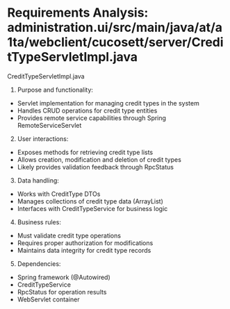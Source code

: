 # Requirements Analysis: administration.ui/src/main/java/at/a1ta/webclient/cucosett/server/CreditTypeServletImpl.java

CreditTypeServletImpl.java
1. Purpose and functionality:
- Servlet implementation for managing credit types in the system
- Handles CRUD operations for credit type entities
- Provides remote service capabilities through Spring RemoteServiceServlet

2. User interactions:
- Exposes methods for retrieving credit type lists
- Allows creation, modification and deletion of credit types
- Likely provides validation feedback through RpcStatus

3. Data handling:
- Works with CreditType DTOs
- Manages collections of credit type data (ArrayList)
- Interfaces with CreditTypeService for business logic

4. Business rules:
- Must validate credit type operations
- Requires proper authorization for modifications
- Maintains data integrity for credit type records

5. Dependencies:
- Spring framework (@Autowired)
- CreditTypeService
- RpcStatus for operation results
- WebServlet container